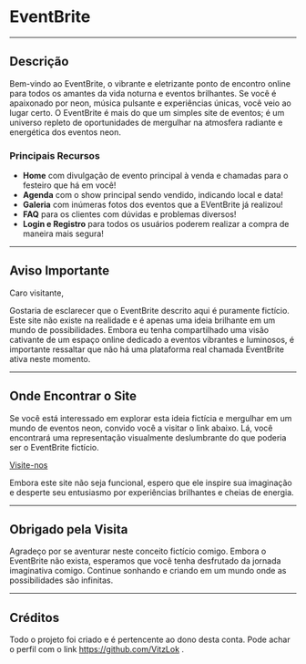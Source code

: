 # EventBrite

---

## Descrição

Bem-vindo ao EventBrite, o vibrante e eletrizante ponto de encontro online para todos os amantes da vida noturna e eventos brilhantes. Se você é apaixonado por neon, música pulsante e experiências únicas, você veio ao lugar certo. O EventBrite é mais do que um simples site de eventos; é um universo repleto de oportunidades de mergulhar na atmosfera radiante e energética dos eventos neon.

### Principais Recursos

- **Home** com divulgação de evento principal à venda e chamadas para o festeiro que há em você!
- **Agenda** com o show principal sendo vendido, indicando local e data!
- **Galeria** com inúmeras fotos dos eventos que a EVentBrite já realizou!
- **FAQ** para os clientes com dúvidas e problemas diversos!
- **Login e Registro** para todos os usuários poderem realizar a compra de maneira mais segura!

 ---

 ## Aviso Importante

 Caro visitante,

Gostaria de esclarecer que o EventBrite descrito aqui é puramente fictício. Este site não existe na realidade e é apenas uma ideia brilhante em um mundo de possibilidades. Embora eu tenha compartilhado uma visão cativante de um espaço online dedicado a eventos vibrantes e luminosos, é importante ressaltar que não há uma plataforma real chamada EventBrite ativa neste momento.

---

## Onde Encontrar o Site

Se você está interessado em explorar esta ideia fictícia e mergulhar em um mundo de eventos neon, convido você a visitar o link abaixo. Lá, você encontrará uma representação visualmente deslumbrante do que poderia ser o EventBrite fictício.

[Visite-nos](https://vitzlok.github.io/EventBrite/)

Embora este site não seja funcional, espero que ele inspire sua imaginação e desperte seu entusiasmo por experiências brilhantes e cheias de energia.

---

## Obrigado pela Visita

Agradeço por se aventurar neste conceito fictício comigo. Embora o EventBrite não exista, esperamos que você tenha desfrutado da jornada imaginativa comigo. Continue sonhando e criando em um mundo onde as possibilidades são infinitas.

---

## Créditos

Todo o projeto foi criado e é pertencente ao dono desta conta. Pode achar o perfil com o link https://github.com/VitzLok .




